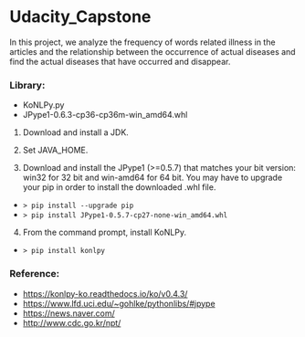 # Udacity_Capstone

In this project, we analyze the frequency of words related illness in the articles and the relationship between the occurrence of actual diseases and find the actual diseases that have occurred and disappear.

### Library:
 - KoNLPy.py
 - JPype1-0.6.3-cp36-cp36m-win_amd64.whl

 1. Download and install a JDK.

 2. Set JAVA_HOME.

 3. Download and install the JPype1 (>=0.5.7) that matches your bit version: win32  for 32 bit and win-amd64 for 64 bit. You may have to upgrade your pip in order to install the downloaded .whl file.
  - `> pip install --upgrade pip`
  - `> pip install JPype1-0.5.7-cp27-none-win_amd64.whl`

  4. From the command prompt, install KoNLPy.
  - `> pip install konlpy`

### Reference:
 - https://konlpy-ko.readthedocs.io/ko/v0.4.3/
 - https://www.lfd.uci.edu/~gohlke/pythonlibs/#jpype
 - https://news.naver.com/
 - http://www.cdc.go.kr/npt/

